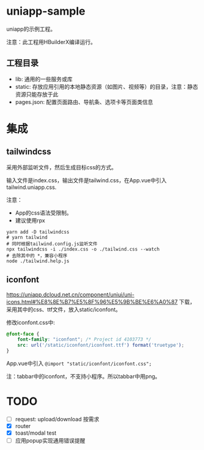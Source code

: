 # uniapp-sample

uniapp的示例工程。

注意：此工程用HBuilderX编译运行。

## 工程目录

- lib: 通用的一些服务或库
- static: 存放应用引用的本地静态资源（如图片、视频等）的目录，注意：静态资源只能存放于此
- pages.json: 配置页面路由、导航条、选项卡等页面类信息

# 集成

## tailwindcss

采用外部监听文件，然后生成目标css的方式。

输入文件是index.css，输出文件是tailwind.css，在App.vue中引入tailwind.uniapp.css.

注意：
- App的css语法受限制。
- 建议使用rpx

```shell
yarn add -D tailwindcss
# yarn tailwind
# 同时根据tailwind.config.js监听文件 
npx tailwindcss -i ./index.css -o ./tailwind.css --watch
# 去除其中的 *，兼容小程序
node ./tailwind.help.js
```

## iconfont

https://uniapp.dcloud.net.cn/component/uniui/uni-icons.html#%E8%8E%B7%E5%8F%96%E5%9B%BE%E6%A0%87
下载，采用其中的css、ttf文件，放入static/iconfont。

修改iconfont.css中:
```css
@font-face {
    font-family: "iconfont"; /* Project id 4103773 */
    src: url('/static/iconfont/iconfont.ttf') format('truetype');
}
```

App.vue中引入 `@import "static/iconfont/iconfont.css";`

注：tabbar中的iconfont，不支持小程序。所以tabbar中用png。

# TODO

- [ ] request: upload/download 按需求
- [x] router
- [x] toast/modal test
- [ ] 应用popup实现通用错误提醒
